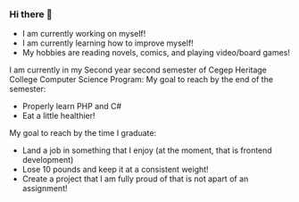 ### Hi there 👋

<!--
**SpotLoan/SpotLoan** is a ✨ _special_ ✨ repository because its `README.md` (this file) appears on your GitHub profile.

Here are some ideas to get you started:

- 🔭 I’m currently working on ...
- 🌱 I’m currently learning ...
- 👯 I’m looking to collaborate on ...
- 🤔 I’m looking for help with ...
- 💬 Ask me about ...
- 📫 How to reach me: ...
- 😄 Pronouns: ...
- ⚡ Fun fact: ...
-->

- I am currently working on myself!
- I am currently learning how to improve myself!
- My hobbies are reading novels, comics, and playing video/board games!

I am currently in my Second year second semester of Cegep Heritage College Computer Science Program:
My goal to reach by the end of the semester:
- Properly learn PHP and C#
- Eat a little healthier!

My goal to reach by the time I graduate:
- Land a job in something that I enjoy (at the moment, that is frontend development)
- Lose 10 pounds and keep it at a consistent weight!
- Create a project that I am fully proud of that is not apart of an assignment!
